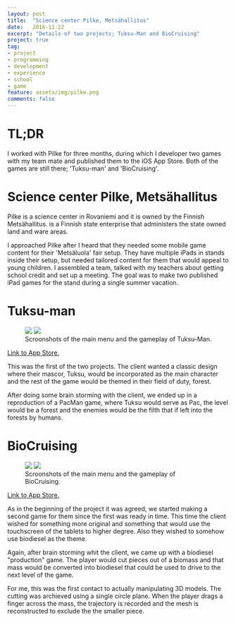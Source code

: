 ```yaml
---
layout: post
title:  "Science center Pilke, Metsähallitus"
date:   2016-11-22
excerpt: "Details of two projects; Tuksu-Man and BioCruising"
project: true
tag:
- project
- programming
- development
- experience
- school
- game
feature: assets/img/pilke.png
comments: false
---
```


# TL;DR

I worked with Pilke for three months, during which I developer two games with my team mate and published them to the iOS App Store. Both of the games are still there; 'Tuksu-man' and 'BioCruising'.

# Science center Pilke, Metsähallitus

Pilke is a science center in Rovaniemi and it is owned by the Finnish Metsähallitus. is a Finnish state enterprise that administers the state owned land and ware areas.

I approached Pilke after I heard that they needed some mobile game content for their 'Metsäluola' fair setup. They have multiple iPads in stands inside their setup, but needed tailored content for them that would appeal to young children. I assembled a team, talked with my teachers about getting school credit and set up a meeting. The goal was to make two published iPad games for the stand during a single summer vacation.

# Tuksu-man

<figure class="half">
	<img src="{{ site.tuksumanicon }}">
    <img src="{{ site.tuksumanscreen1 }}">
	<figcaption>Scroonshots of the main menu and the gameplay of Tuksu-Man.</figcaption>
</figure>

<a href="https://itunes.apple.com/us/app/tuksu-man/id908988279?mt=8">Link to App Store.</a>

This was the first of the two projects. The client wanted a classic design where their mascor, Tuksu, would be incorporated as the main character and the rest of the game would be themed in their field of duty, forest.

After doing some brain storming with the client, we ended up in a reproduction of a PacMan game, where Tuksu would serve as Pac, the level would be a forest and the enemies would be the filth that if left into the forests by humans.

# BioCruising

<figure class="half">
	<img src="{{ site.biocruisingscreen1 }}">
    <img src="{{ site.biocruisingscreen2 }}">
	<figcaption>Scroonshots of the main menu and the gameplay of BioCruising.</figcaption>
</figure>

<a href="https://itunes.apple.com/us/app/bio-cruising/id916699945?mt=8">Link to App Store.</a>

As in the beginning of the project it was agreed, we started making a second game for them since the first was ready in time. This time the client wished for something more original and something that would use the touchscreen of the tablets to higher degree. Also they wished to somehow use biodiesel as the theme.

Again, after brain storming whit the client, we came up with a biodiesel "production" game. The player would cut pieces out of a biomass and that mass would be converted into biodiesel that could be used to drive to the next level of the game.

For me, this was the first contact to actually manipulating 3D models. The cutting was archieved using a single circle plane. When the player drags a finger across the mass, the trajectory is recorded and the mesh is reconstructed to exclude the the smaller piece.